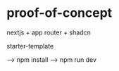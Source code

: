 # proof-of-concept

nextjs + app router + shadcn

starter-template


--> npm install
--> npm run dev

